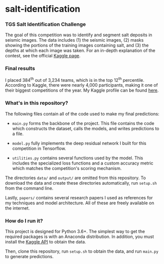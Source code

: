 # salt-identification

### TGS Salt Identification Challenge

The goal of this competition was to identify and segment salt deposits in
seismic images. The data includes (1) the seismic images, (2) masks showing the
portions of the training images containing salt, and (3) the depths at which
each image was taken. For an in-depth explanation of the contest, see the
official
[Kaggle page](https://www.kaggle.com/c/tgs-salt-identification-challenge).

### Final results

I placed 384<sup>th</sup> out of 3,234 teams, which is in the top
12<sup>th</sup> percentile. According to Kaggle, there were nearly 4,000
participants, making it one of their biggest competitions of the year. My Kaggle
profile can be found [here](https://www.kaggle.com/samwaterbury).

### What's in this repository?

The following files contain all of the code used to make my final predictions:

* `main.py` forms the backbone of the project. This file contains the code which
constructs the dataset, calls the models, and writes predictions to a file.

* `model.py` fully implements the deep residual network I built for this
competition in Tensorflow.

* `utilities.py` contains several functions used by the model. This includes the
specialized loss functions and a custom accuracy metric which matches the
competition's scoring mechanism.

The directories `data/` and `output/` are omitted from this repository. To
download the data and create these directories automatically,
run `setup.sh` from the command line.

Lastly, `papers/` contains several research papers I used as references for my
techniques and model architecture. All of these are freely available on the
internet.

### How do I run it?

This project is designed for Python 3.6+. The simplest
way to get the required packages is with an Anaconda distribution. In addition,
you must install the [Kaggle API](https://github.com/Kaggle/kaggle-api) to
obtain the data.

Then, clone this repository, run `setup.sh` to obtain the data, and run
`main.py` to generate predictions.
